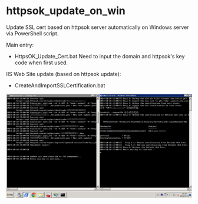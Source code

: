 # httpsok_update_on_win

Update SSL cert based on httpsok server automatically on Windows server via PowerShell script.

Main entry:
- HttpsOK_Update_Cert.bat
    Need to input the domain and httpsok's key code when first used.

IIS Web Site update (based on httpsok update):
- CreateAndImportSSLCertification.bat

![Httpsok_Update](images/httpsok_update.png)
